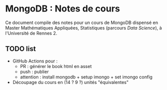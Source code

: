 # MongoDB : Notes de cours

Ce document compile des notes pour un cours de MongoDB dispensé en Master
Mathématiques Appliquées, Statistiques (parcours _Data Science_), à
l'Université de Rennes 2.

## TODO list

* GitHub Actions pour :
    * PR : générer le book html en asset
    * push : publier
    * attention : install mongodb + setup imongo + set imongo config
* Découpage du cours en (14 ? 9 ?) unités "équivalentes"
